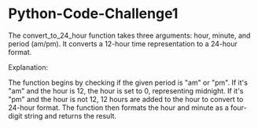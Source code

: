 # Python-Code-Challenge1

The convert_to_24_hour function takes three arguments: hour, minute, and period (am/pm). It converts a 12-hour time representation to a 24-hour format.

Explanation:

The function begins by checking if the given period is "am" or "pm".
If it's "am" and the hour is 12, the hour is set to 0, representing midnight.
If it's "pm" and the hour is not 12, 12 hours are added to the hour to convert to 24-hour format.
The function then formats the hour and minute as a four-digit string and returns the result.
